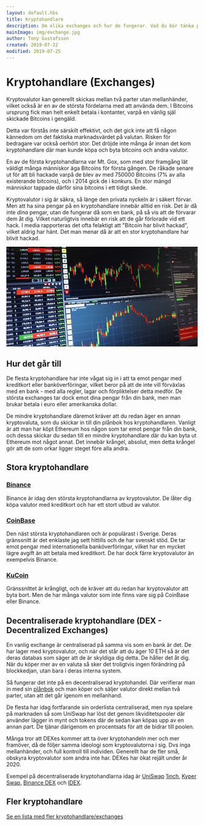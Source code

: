 ```yaml
---
layout: default.hbs
title: Kryptohandlare
description: Om olika exchanges och hur de fungerar. Vad du bör tänka på, och riskerna med att lämna sina tillgångar på hos en exchange.
mainImage: img/exchange.jpg
author: Tony Gustafsson
created: 2019-07-22
modified: 2019-07-25
---
```


# Kryptohandlare (Exchanges)

Kryptovalutor kan generellt skickas mellan två parter utan mellanhänder, vilket också är en av de största fördelarna med att använda dem. I Bitcoins ursprung fick man helt enkelt betala i kontanter, varpå en vänlig själ skickade Bitcoins i gengäld.

Detta var förstås inte särskilt effektivt, och det gick inte att få någon kännedom om det faktiska marknadsvärdet på valutan. Risken för bedragare var också oerhört stor. Det dröjde inte många år innan det kom kryptohandlare där man kunde köpa och byta bitcoins och andra valutor.

En av de första kryptohandlarna var Mt. Gox, som med stor framgång lät väldigt många människor äga Bitcoins för första gången. De råkade senare ut för att bli hackade varpå de blev av med 750000 Bitcoins (7% av alla existerande bitcoins), och i 2014 gick de i konkurs. En stor mängd människor tappade därför sina bitcoins i ett tidigt skede.

Kryptovalutor i sig är säkra, så länge den privata nyckeln är i säkert förvar. Men att ha sina pengar på en kryptohandlare innebär alltid en risk. Det är då inte _dina_ pengar, utan de fungerar då som en bank, på så vis att de förvarar dem åt dig. Vilket naturligtvis innebär en risk att de går förlorade vid ett hack. I media rapporteras det ofta felaktigt att "Bitcoin har blivit hackad", vilket aldrig har hänt. Det man menar då är att en stor kryptohandlare har blivit hackad.

![Kryptohandel](../img/exchange.jpg 'Kryptohandel')

## Hur det går till

De flesta kryptohandlare har inte vågat sig in i att ta emot pengar med kreditkort eller banköverföringar, vilket beror på att de inte vill förväxlas med en bank - med alla regler, lagar och förpliktelser detta medför. De största exchanges tar dock emot dina pengar från din bank, men man brukar betala i euro eller amerikanska dollar.

De mindre kryptohandlare däremot kräver att du redan äger en annan kryptovaluta, som du skickar in till din plånbok hos kryptohandlaren. Vanligt är att man har köpt Ethereum hos någon som tar emot pengar från din bank, och dessa skickar du sedan till en mindre kryptohandlare där du kan byta ut Ethereum mot något annat. Det innebär krångel, absolut, men detta krångel gör att de som orkar ligger steget före alla andra.

## Stora kryptohandlare

### [Binance](https://www.binance.com/)

Binance är idag den största kryptohandlarna av kryptovalutor. De låter dig köpa valutor med kreditkort och har ett stort utbud av valutor.

### [CoinBase](https://www.coinbase.com/)

Den näst största kryptohandlaren och är populärast i Sverige. Deras gränssnitt är det enklaste jag sett hittills och de har svenskt stöd. De tar emot pengar med internationella banköverföringar, vilket har en mycket lägre avgift än att betala med kreditkort. De har dock färre kryptovalutor än exempelvis Binance.

### [KuCoin](https://www.kucoin.com/)

Gränssnittet är krångligt, och de kräver att du redan har kryptovalutor att byta bort. Men de har många valutor som inte finns vare sig på CoinBase eller Binance.

## Decentraliserade kryptohandlare (DEX - Decentralized Exchanges)

En vanlig exchange är centraliserad på samma vis som en bank är det. De har lager med kryptovalutor, och när det står att du äger 10 ETH så är det deras databas som säger att de är skyldiga dig detta. De håller det åt dig. När du köper mer av en valuta så sker det troligtvis ingen förändring på blockkedjan, utan bara i deras interna system.

Så fungerar det inte på en decentraliserad kryptohandel. Där verifierar man in med sin [plånbok](/marknaden/planbocker.html) och man köper och säljer valutor direkt mellan två parter, utan att det går igenom en mellanhand.

De flesta har idag fortfarande sin orderlista centraliserad, men nya spelare på marknaden så som UniSwap har löst det genom likviditetspooler där använder lägger in mynt och tokens där de sedan kan köpas upp av en annan part. De tjänar därigenom en procentsats för att de bidrar till poolen.

Många tror att DEXes kommer att ta över kryptohandeln mer och mer framöver, då de följer samma ideologi som kryptovalutorna i sig. Dvs inga mellanhänder, och full kontroll till individen. Generellt har de fler små, obskyra kryptovalutor som andra inte har. DEXes har ökat rejält under år 2020.

Exempel på decentraliserade kryptohandlarna idag är [UniSwap](https://app.uniswap.org/) [1inch](https://1inch.exchange/#/), [Kyper Swap](https://kyberswap.com/swap), [Binance DEX](https://www.binance.org/en/trade) och [IDEX](https://idex.market).

## Fler kryptohandlare

[Se en lista med fler kryptohandlare/exchanges](https://www.coingecko.com/en/exchanges)
